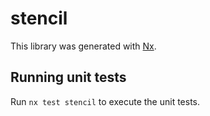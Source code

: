 # stencil

This library was generated with [Nx](https://nx.dev).

## Running unit tests

Run `nx test stencil` to execute the unit tests.
